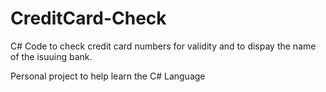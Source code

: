 CreditCard-Check
================


C# Code to check credit card numbers for validity and to dispay the name of the isuuing bank.

Personal project to help learn the C# Language
